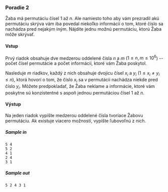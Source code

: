 ### Poradie 2
Žaba má permutáciu čísel $1$ až $n$. Ale namiesto toho aby vám prezradil akú permutáciu skrýva vám iba povedal niekoľko informácií o tom, ktoré číslo sa nachádza pred nejakým iným. Nájdite jednu možnú permutáciu, ktorú Žaba môže skrývať.

#### Vstup
Prvý riadok obsahuje dve medzerou oddelené čísla $n$ a $m$ ($1 \leq n,m \leq 10^6$) -- počet čísel permutácie a počet informácií, ktoré vám Žaba poskytol.

Nasleduje $m$ riadkov, každý z nich obsahuje dvojicu čísel $x_i$ a $y_i$ ($1 \leq x_i \neq y_i \leq n$), ktorá hovorí o tom, že číslo $x_i$ sa v permutácii nachádza niekde pred číslo $y_i$. Môžete predpokladať, že Žaba neklame a informácie, ktoré vám poskytne sú konzistentné s aspoň jednou permutáciou čísel $1$ až $n$.

#### Výstup
Na jeden riadok vypíšte medzerou oddelené čísla tvoriace Žabovu permutáciu. Ak existuje viacero možností, vypíšte ľubovoľnú z nich.

##### Sample in
```
5 4
5 2
4 1
2 4
3 1
```

##### Sample out
```
5 2 4 3 1
```
